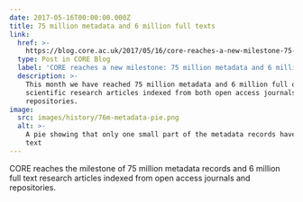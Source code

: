 ```yaml
---
date: 2017-05-16T00:00:00.000Z
title: 75 million metadata and 6 million full texts
link:
  href: >-
    https://blog.core.ac.uk/2017/05/16/core-reaches-a-new-milestone-75-million-metadata-and-6-million-full-text/
  type: Post in CORE Blog
  label: 'CORE reaches a new milestone: 75 million metadata and 6 million full text'
  description: >-
    This month we have reached 75 million metadata and 6 million full of text
    scientific research articles indexed from both open access journals and
    repositories.
image:
  src: images/history/76m-metadata-pie.png
  alt: >-
    A pie showing that only one small part of the metadata records have a full
    text
---
```

CORE reaches the milestone of 75 million metadata records and 6 million full text research articles indexed from open access journals and repositories.
